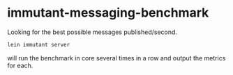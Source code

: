# immutant-messaging-benchmark

Looking for the best possible messages published/second.

```clojure
lein immutant server
```

will run the benchmark in core several times in a row and output the
metrics for each.
